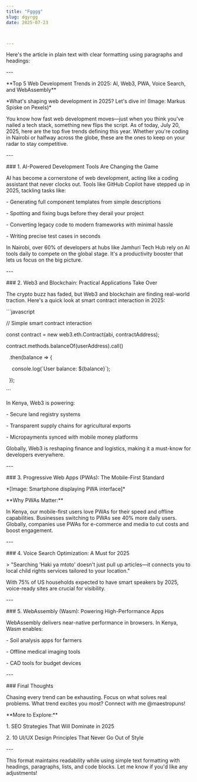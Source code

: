 ```yaml
---
title: "Fgggg"
slug: dgyrgg
date: 2025-07-23



---
```

Here's the article in plain text with clear formatting using paragraphs and headings:

\---

\*\*Top 5 Web Development Trends in 2025: AI, Web3, PWA, Voice Search, and WebAssembly\*\*  

\*What's shaping web development in 2025? Let's dive in! (Image: Markus Spiske on Pexels)\*  

You know how fast web development moves—just when you think you've nailed a tech stack, something new flips the script. As of today, July 20, 2025, here are the top five trends defining this year. Whether you're coding in Nairobi or halfway across the globe, these are the ones to keep on your radar to stay competitive.  

\---

\### 1. AI-Powered Development Tools Are Changing the Game  

AI has become a cornerstone of web development, acting like a coding assistant that never clocks out. Tools like GitHub Copilot have stepped up in 2025, tackling tasks like:  

\- Generating full component templates from simple descriptions  

\- Spotting and fixing bugs before they derail your project  

\- Converting legacy code to modern frameworks with minimal hassle  

\- Writing precise test cases in seconds  

In Nairobi, over 60% of developers at hubs like Jamhuri Tech Hub rely on AI tools daily to compete on the global stage. It's a productivity booster that lets us focus on the big picture.  

\---

\### 2. Web3 and Blockchain: Practical Applications Take Over  

The crypto buzz has faded, but Web3 and blockchain are finding real-world traction. Here's a quick look at smart contract interaction in 2025:  

\`\`\`javascript

// Simple smart contract interaction

const contract = new web3.eth.Contract(abi, contractAddress);

contract.methods.balanceOf(userAddress).call()

  .then(balance => {

    console.log(\`User balance: ${balance}\`);

  });

\`\`\`  

In Kenya, Web3 is powering:  

\- Secure land registry systems  

\- Transparent supply chains for agricultural exports  

\- Micropayments synced with mobile money platforms  

Globally, Web3 is reshaping finance and logistics, making it a must-know for developers everywhere.  

\---

\### 3. Progressive Web Apps (PWAs): The Mobile-First Standard  

\*\[Image: Smartphone displaying PWA interface\]\*  

\*\*Why PWAs Matter:\*\*  

In Kenya, our mobile-first users love PWAs for their speed and offline capabilities. Businesses switching to PWAs see 40% more daily users. Globally, companies use PWAs for e-commerce and media to cut costs and boost engagement.  

\---

\### 4. Voice Search Optimization: A Must for 2025  

\> "Searching 'Haki ya mtoto' doesn't just pull up articles—it connects you to local child rights services tailored to your location."  

With 75% of US households expected to have smart speakers by 2025, voice-ready sites are crucial for visibility.  

\---

\### 5. WebAssembly (Wasm): Powering High-Performance Apps  

WebAssembly delivers near-native performance in browsers. In Kenya, Wasm enables:  

\- Soil analysis apps for farmers  

\- Offline medical imaging tools  

\- CAD tools for budget devices  

\---

\### Final Thoughts  

Chasing every trend can be exhausting. Focus on what solves real problems. What trend excites you most? Connect with me @maestropuns!  

\*\*More to Explore:\*\*  

1\. SEO Strategies That Will Dominate in 2025  

2\. 10 UI/UX Design Principles That Never Go Out of Style  

\--- 

This format maintains readability while using simple text formatting with headings, paragraphs, lists, and code blocks. Let me know if you'd like any adjustments!
